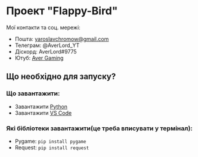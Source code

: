 # Проект "Flappy-Bird"

Мої контакти та соц. мережі:
- Пошта: yaroslavchromow@gmail.com
- Телеграм: @AverLord_YT
- Діскорд: AverLord#9775
- Ютуб: [Aver Gaming](https://www.youtube.com/c/AverGaming/featured)

## Що необхідно для запуску?

### Що завантажити:
- Завантажити [Python](https://www.python.org/)
- Завантажити [VS Code](https://code.visualstudio.com/)

### Які бібліотеки завантажити(це треба вписувати у термінал):
- Pygame: ```pip install pygame```
- Request: ```pip install request```
